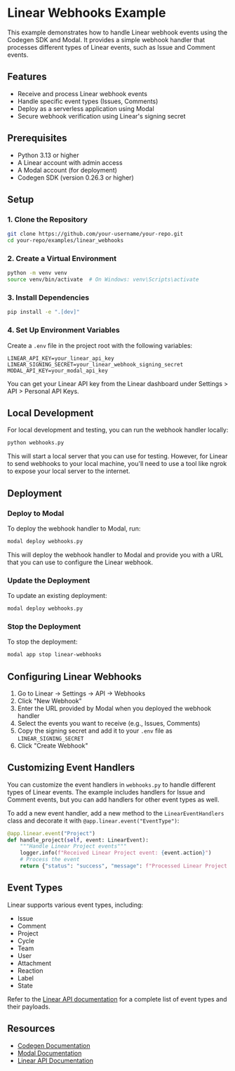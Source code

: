 # Linear Webhooks Example

This example demonstrates how to handle Linear webhook events using the Codegen SDK and Modal. It provides a simple webhook handler that processes different types of Linear events, such as Issue and Comment events.

## Features

- Receive and process Linear webhook events
- Handle specific event types (Issues, Comments)
- Deploy as a serverless application using Modal
- Secure webhook verification using Linear's signing secret

## Prerequisites

- Python 3.13 or higher
- A Linear account with admin access
- A Modal account (for deployment)
- Codegen SDK (version 0.26.3 or higher)

## Setup

### 1. Clone the Repository

```bash
git clone https://github.com/your-username/your-repo.git
cd your-repo/examples/linear_webhooks
```

### 2. Create a Virtual Environment

```bash
python -m venv venv
source venv/bin/activate  # On Windows: venv\Scripts\activate
```

### 3. Install Dependencies

```bash
pip install -e ".[dev]"
```

### 4. Set Up Environment Variables

Create a `.env` file in the project root with the following variables:

```
LINEAR_API_KEY=your_linear_api_key
LINEAR_SIGNING_SECRET=your_linear_webhook_signing_secret
MODAL_API_KEY=your_modal_api_key
```

You can get your Linear API key from the Linear dashboard under Settings > API > Personal API Keys.

## Local Development

For local development and testing, you can run the webhook handler locally:

```bash
python webhooks.py
```

This will start a local server that you can use for testing. However, for Linear to send webhooks to your local machine, you'll need to use a tool like ngrok to expose your local server to the internet.

## Deployment

### Deploy to Modal

To deploy the webhook handler to Modal, run:

```bash
modal deploy webhooks.py
```

This will deploy the webhook handler to Modal and provide you with a URL that you can use to configure the Linear webhook.

### Update the Deployment

To update an existing deployment:

```bash
modal deploy webhooks.py
```

### Stop the Deployment

To stop the deployment:

```bash
modal app stop linear-webhooks
```

## Configuring Linear Webhooks

1. Go to Linear → Settings → API → Webhooks
1. Click "New Webhook"
1. Enter the URL provided by Modal when you deployed the webhook handler
1. Select the events you want to receive (e.g., Issues, Comments)
1. Copy the signing secret and add it to your `.env` file as `LINEAR_SIGNING_SECRET`
1. Click "Create Webhook"

## Customizing Event Handlers

You can customize the event handlers in `webhooks.py` to handle different types of Linear events. The example includes handlers for Issue and Comment events, but you can add handlers for other event types as well.

To add a new event handler, add a new method to the `LinearEventHandlers` class and decorate it with `@app.linear.event("EventType")`:

```python
@app.linear.event("Project")
def handle_project(self, event: LinearEvent):
    """Handle Linear Project events"""
    logger.info(f"Received Linear Project event: {event.action}")
    # Process the event
    return {"status": "success", "message": f"Processed Linear Project event: {event.action}"}
```

## Event Types

Linear supports various event types, including:

- Issue
- Comment
- Project
- Cycle
- Team
- User
- Attachment
- Reaction
- Label
- State

Refer to the [Linear API documentation](https://developers.linear.app/docs/graphql/webhooks) for a complete list of event types and their payloads.

## Resources

- [Codegen Documentation](https://docs.codegen.sh/)
- [Modal Documentation](https://modal.com/docs)
- [Linear API Documentation](https://developers.linear.app/docs)

